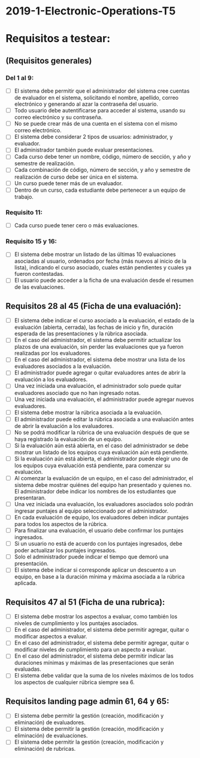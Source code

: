 # 2019-1-Electronic-Operations-T5
# Requisitos a testear:

## (Requisitos generales)

### Del 1 al 9:
 - [ ] El sistema debe permitir que el administrador del sistema cree cuentas de
evaluador en el sistema, solicitando el nombre, apellido, correo electrónico y
generando al azar la contraseña del usuario.
 - [ ] Todo usuario debe autentificarse para acceder al sistema, usando su correo
electrónico y su contraseña.
 - [ ] No se puede crear más de una cuenta en el sistema con el mismo correo
electrónico.
 - [ ] El sistema debe considerar 2 tipos de usuarios: administrador, y evaluador.
 - [ ] El administrador también puede evaluar presentaciones.
 - [ ] Cada curso debe tener un nombre, código, número de sección, y año y semestre
de realización.
 - [ ] Cada combinación de código, número de sección, y año y semestre de
realización de curso debe ser única en el sistema.
 - [ ] Un curso puede tener más de un evaluador.
 - [ ] Dentro de un curso, cada estudiante debe pertenecer a un equipo de trabajo.

### Requisito 11:

 - [ ] Cada curso puede tener cero o más evaluaciones.

### Requisito 15 y 16:
 - [ ]  El sistema debe mostrar un listado de las últimas 10 evaluaciones asociadas al
usuario, ordenados por fecha (más nuevos al inicio de la lista), indicando el
curso asociado, cuales están pendientes y cuales ya fueron contestadas.
 - [ ]  El usuario puede acceder a la ficha de una evaluación desde el resumen de las
evaluaciones.

## Requisitos 28 al 45 (Ficha de una evaluación):

- [ ] El sistema debe indicar el curso asociado a la evaluación, el estado de la
evaluación (abierta, cerrada), las fechas de inicio y fin, duración esperada de las
presentaciones y la rúbrica asociada.
- [ ] En el caso del administrador, el sistema debe permitir actualizar los plazos de
una evaluación, sin perder las evaluaciones que ya fueron realizadas por los
evaluadores.
- [ ] En el caso del administrador, el sistema debe mostrar una lista de los
evaluadores asociados a la evaluación.
- [ ] El administrador puede agregar o quitar evaluadores antes de abrir la evaluación
a los evaluadores.
- [ ] Una vez iniciada una evaluación, el administrador solo puede quitar evaluadores
asociado que no han ingresado notas.
- [ ] Una vez iniciada una evaluación, el administrador puede agregar nuevos
evaluadores.
- [ ] El sistema debe mostrar la rúbrica asociada a la evaluación.
- [ ] El administrador puede editar la rúbrica asociada a una evaluación antes de abrir
la evaluación a los evaluadores.
- [ ] No se podrá modificar la rúbrica de una evaluación después de que se haya
registrado la evaluación de un equipo.
- [ ] Si la evaluación aún está abierta, en el caso del administrador se debe mostrar
un listado de los equipos cuya evaluación aún está pendiente.
- [ ] Si la evaluación aún está abierta, el administrador puede elegir uno de los
equipos cuya evaluación está pendiente, para comenzar su evaluación.
- [ ] Al comenzar la evaluación de un equipo, en el caso del administrador, el sistema
debe mostrar quiénes del equipo han presentado y quienes no. El administrador
debe indicar los nombres de los estudiantes que presentaran.
- [ ] Una vez iniciada una evaluación, los evaluadores asociados solo podrán
ingresar puntajes al equipo seleccionado por el administrador.
- [ ] En cada evaluación de equipo, los evaluadores deben indicar puntajes para
todos los aspectos de la rúbrica.
- [ ] Para finalizar una evaluación, el usuario debe confirmar los puntajes ingresados.
- [ ] Si un usuario no está de acuerdo con los puntajes ingresados, debe poder
actualizar los puntajes ingresados.
- [ ] Solo el administrador puede indicar el tiempo que demoró una presentación.
- [ ] El sistema debe indicar si corresponde aplicar un descuento a un equipo, en
base a la duración mínima y máxima asociada a la rúbrica aplicada.

## Requisitos 47 al 51 (Ficha de una rubrica):
- [ ] El sistema debe mostrar los aspectos a evaluar, como también los niveles de
cumplimiento y los puntajes asociados.
- [ ] En el caso del administrador, el sistema debe permitir agregar, quitar o modificar
aspectos a evaluar.
- [ ] En el caso del administrador, el sistema debe permitir agregar, quitar o modificar
niveles de cumplimiento para un aspecto a evaluar.
- [ ] En el caso del administrador, el sistema debe permitir indicar las duraciones
mínimas y máximas de las presentaciones que serán evaluadas.
- [ ] El sistema debe validar que la suma de los niveles máximos de los todos los
aspectos de cualquier rúbrica siempre sea 6.

## Requisitos landing page admin 61, 64 y 65:
- [ ] El sistema debe permitir la gestión (creación, modificación y eliminación) de evaluadores.
- [ ] El sistema debe permitir la gestión (creación, modificación y eliminación) de
evaluaciones.
- [ ] El sistema debe permitir la gestión (creación, modificación y eliminación) de
rubricas.
